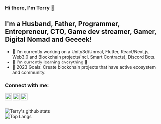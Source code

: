 ### Hi there, I'm Terry 👋

## I'm a Husband, Father, Programmer, Entrepreneur, CTO, Game dev streamer, Gamer, Digital Nomad and Geeeek!

- 🔭 I’m currently working on a Unity3d/Unreal, Flutter, React/Next.js, Web3.0 and Blockchain projects(incl. Smart Contracts), Discord Bots.
- 🌱 I’m currently learning everything 🤣
- 🥅 2023 Goals: Create blockchain projects that have active ecosystem and community.

### Connect with me:

[<img align="left" alt="Terry | YouTube" width="22px" src="https://cdn.jsdelivr.net/npm/simple-icons@v3/icons/youtube.svg" />][youtube]
[<img align="left" alt="Terry | LinkedIn" width="22px" src="https://cdn.jsdelivr.net/npm/simple-icons@v3/icons/linkedin.svg" />][linkedin]
[<img align="left" alt="Terry | Instagram" width="22px" src="https://cdn.jsdelivr.net/npm/simple-icons@v3/icons/instagram.svg" />][instagram]

<br />
<br />

![Terry's github stats](https://github-readme-stats.vercel.app/api?username=fysoul17&count_private=true&show_icons=true)  
![Top Langs](https://github-readme-stats.vercel.app/api/top-langs/?username=fysoul17)

[youtube]: https://www.youtube.com/user/fysoul17
[instagram]: https://www.instagram.com/terry__k/
[linkedin]: https://www.linkedin.com/in/terrybear/
